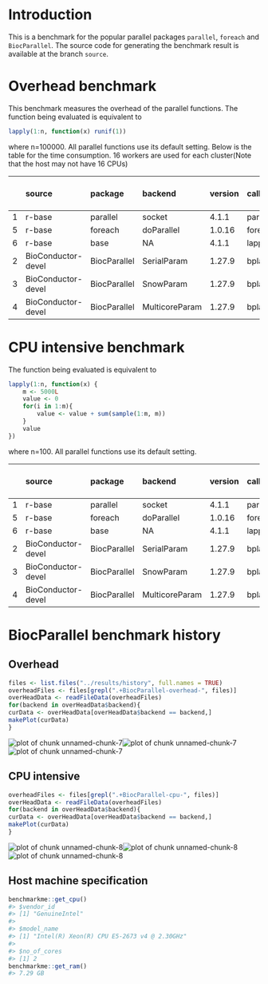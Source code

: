 
# Introduction
This is a benchmark for the popular parallel packages `parallel`, `foreach` and `BiocParallel`. The source code for generating the benchmark result is available at the branch `source`.


# Overhead benchmark
This benchmark measures the overhead of the parallel functions. The function being evaluated is equivalent to

```r
lapply(1:n, function(x) runif(1))
```
where n=100000. All parallel functions use its default setting. Below is the table for the time consumption. 16 workers are used for each cluster(Note that the host may not have 16 CPUs)

|   |source             |package      |backend        |version |call      | time(sec)| performance relative to baseline(%)|
|:--|:------------------|:------------|:--------------|:-------|:---------|---------:|-----------------------------------:|
|1  |r-base             |parallel     |socket         |4.1.1   |parLapply |     0.411|                              100.00|
|5  |r-base             |foreach      |doParallel     |1.0.16  |foreach   |    51.032|                                0.81|
|6  |r-base             |base         |NA             |4.1.1   |lapply    |     0.367|                              111.99|
|2  |BioConductor-devel |BiocParallel |SerialParam    |1.27.9  |bplapply  |     9.934|                                4.14|
|3  |BioConductor-devel |BiocParallel |SnowParam      |1.27.9  |bplapply  |     7.965|                                5.16|
|4  |BioConductor-devel |BiocParallel |MulticoreParam |1.27.9  |bplapply  |    83.459|                                0.49|


# CPU intensive benchmark
The function being evaluated is equivalent to

```r
lapply(1:n, function(x) {
    m <- 5000L
    value <- 0
    for(i in 1:m){
        value <- value + sum(sample(1:m, m))
    }
    value
})
```
where n=100. All parallel functions use its default setting.


|   |source             |package      |backend        |version |call      | time(sec)| performance relative to baseline(%)|
|:--|:------------------|:------------|:--------------|:-------|:---------|---------:|-----------------------------------:|
|1  |r-base             |parallel     |socket         |4.1.1   |parLapply |    88.058|                              100.00|
|5  |r-base             |foreach      |doParallel     |1.0.16  |foreach   |    87.963|                              100.11|
|6  |r-base             |base         |NA             |4.1.1   |lapply    |   168.407|                               52.29|
|2  |BioConductor-devel |BiocParallel |SerialParam    |1.27.9  |bplapply  |   213.081|                               41.33|
|3  |BioConductor-devel |BiocParallel |SnowParam      |1.27.9  |bplapply  |   113.261|                               77.75|
|4  |BioConductor-devel |BiocParallel |MulticoreParam |1.27.9  |bplapply  |   114.330|                               77.02|

# BiocParallel benchmark history
## Overhead




```r
files <- list.files("../results/history", full.names = TRUE)
overheadFiles <- files[grepl(".+BiocParallel-overhead-", files)]
overHeadData <- readFileData(overheadFiles)
for(backend in overHeadData$backend){
curData <- overHeadData[overHeadData$backend == backend,]
makePlot(curData)
}
```

![plot of chunk unnamed-chunk-7](figure/unnamed-chunk-7-1.png)![plot of chunk unnamed-chunk-7](figure/unnamed-chunk-7-2.png)![plot of chunk unnamed-chunk-7](figure/unnamed-chunk-7-3.png)

## CPU intensive

```r
overheadFiles <- files[grepl(".+BiocParallel-cpu-", files)]
overHeadData <- readFileData(overheadFiles)
for(backend in overHeadData$backend){
curData <- overHeadData[overHeadData$backend == backend,]
makePlot(curData)
}
```

![plot of chunk unnamed-chunk-8](figure/unnamed-chunk-8-1.png)![plot of chunk unnamed-chunk-8](figure/unnamed-chunk-8-2.png)![plot of chunk unnamed-chunk-8](figure/unnamed-chunk-8-3.png)

## Host machine specification

```r
benchmarkme::get_cpu()
#> $vendor_id
#> [1] "GenuineIntel"
#> 
#> $model_name
#> [1] "Intel(R) Xeon(R) CPU E5-2673 v4 @ 2.30GHz"
#> 
#> $no_of_cores
#> [1] 2
benchmarkme::get_ram()
#> 7.29 GB
```

